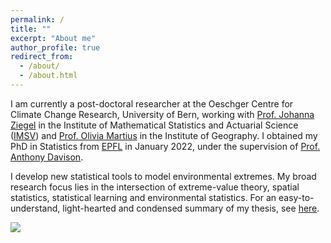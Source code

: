 ```yaml
---
permalink: /
title: ""
excerpt: "About me"
author_profile: true
redirect_from: 
  - /about/
  - /about.html
---
```


I am currently a post-doctoral researcher at the Oeschger Centre for Climate Change Research, University of Bern, working with [Prof. Johanna Ziegel](https://www.imsv.unibe.ch/ueber_uns/personen/prof_dr_ziegel_johanna/index_ger.html) in the Institute of Mathematical Statistics and Actuarial Science ([IMSV](https://www.imsv.unibe.ch/about_us/staff/dr_koh_jonathan_boon_han/index_eng.html)) and [Prof. Olivia Martius](https://www.geography.unibe.ch/about_us/personen/prof_dr_romppainen_martius_olivia/index_eng.html#pane162237) in the Institute of Geography. I obtained my PhD in Statistics from [EPFL](https://www.epfl.ch/labs/stat/) in January 2022, under the supervision of [Prof. Anthony Davison](https://people.epfl.ch/anthony.davison?lang=en).

I develop new statistical tools to model environmental extremes. My broad research focus lies in the intersection of extreme-value theory, spatial statistics, statistical learning and environmental statistics. For an easy-to-understand, light-hearted and condensed summary of my thesis, see [here](https://www.youtube.com/watch?v=3fuS3CNJwaM&t). 

![](http://kohrrelation.github.io/images/Nasi_lemak.jpeg)

